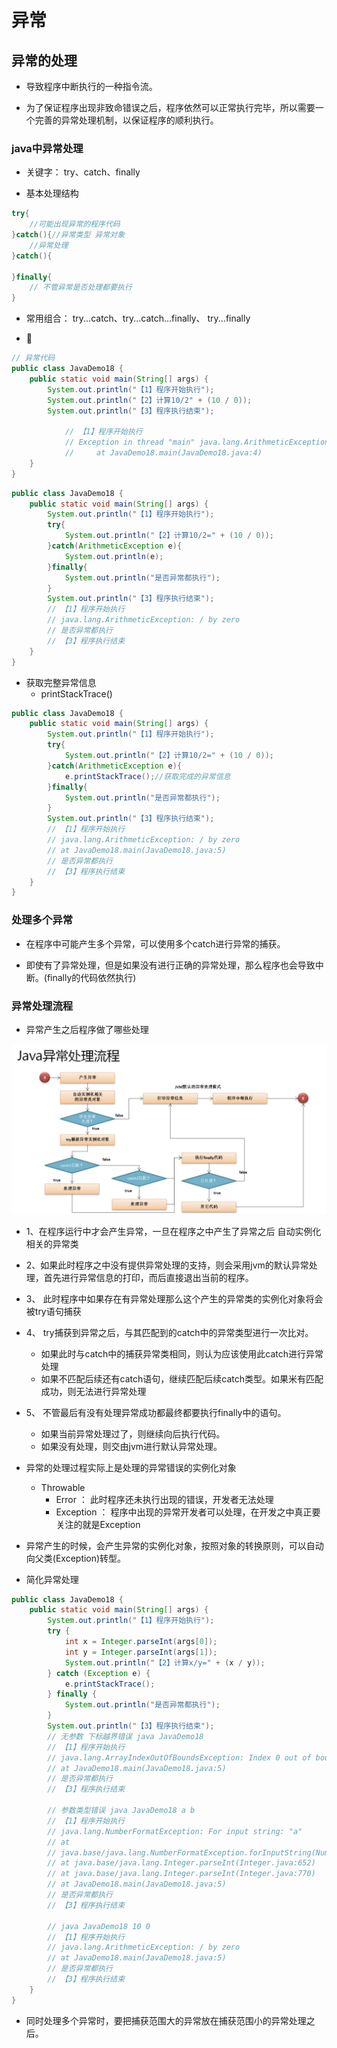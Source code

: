 # 异常

## 异常的处理

* 导致程序中断执行的一种指令流。

* 为了保证程序出现非致命错误之后，程序依然可以正常执行完毕，所以需要一个完善的异常处理机制，以保证程序的顺利执行。

### java中异常处理

* 关键字： try、catch、finally

* 基本处理结构

```java
try{
    //可能出现异常的程序代码
}catch(){//异常类型 异常对象
    //异常处理
}catch(){

}finally{
    // 不管异常是否处理都要执行
}

```

* 常用组合： try...catch、try...catch...finally、 try...finally

* 🌰

```java
// 异常代码
public class JavaDemo18 {
    public static void main(String[] args) {
        System.out.println("【1】程序开始执行");
        System.out.println("【2】计算10/2" + (10 / 0));
        System.out.println("【3】程序执行结束");

            // 【1】程序开始执行
            // Exception in thread "main" java.lang.ArithmeticException: / by zero
            //     at JavaDemo18.main(JavaDemo18.java:4)
    }
}
```

```java
public class JavaDemo18 {
    public static void main(String[] args) {
        System.out.println("【1】程序开始执行");
        try{
            System.out.println("【2】计算10/2=" + (10 / 0));
        }catch(ArithmeticException e){
            System.out.println(e);
        }finally{
            System.out.println("是否异常都执行");
        }
        System.out.println("【3】程序执行结束");
        // 【1】程序开始执行
        // java.lang.ArithmeticException: / by zero
        // 是否异常都执行
        // 【3】程序执行结束
    }
}
```

* 获取完整异常信息
    * printStackTrace()

```java
public class JavaDemo18 {
    public static void main(String[] args) {
        System.out.println("【1】程序开始执行");
        try{
            System.out.println("【2】计算10/2=" + (10 / 0));
        }catch(ArithmeticException e){
            e.printStackTrace();//获取完成的异常信息
        }finally{
            System.out.println("是否异常都执行");
        }
        System.out.println("【3】程序执行结束");
        // 【1】程序开始执行
        // java.lang.ArithmeticException: / by zero
        // at JavaDemo18.main(JavaDemo18.java:5)
        // 是否异常都执行
        // 【3】程序执行结束
    }
}
```

### 处理多个异常

* 在程序中可能产生多个异常，可以使用多个catch进行异常的捕获。

* 即使有了异常处理，但是如果没有进行正确的异常处理，那么程序也会导致中断。(finally的代码依然执行)

### 异常处理流程

* 异常产生之后程序做了哪些处理

![](../img/异常.png)

* 1、在程序运行中才会产生异常，一旦在程序之中产生了异常之后 自动实例化相关的异常类
* 2、如果此时程序之中没有提供异常处理的支持，则会采用jvm的默认异常处理，首先进行异常信息的打印，而后直接退出当前的程序。
* 3、 此时程序中如果存在有异常处理那么这个产生的异常类的实例化对象将会被try语句捕获
* 4、 try捕获到异常之后，与其匹配到的catch中的异常类型进行一次比对。
    * 如果此时与catch中的捕获异常类相同，则认为应该使用此catch进行异常处理
    * 如果不匹配后续还有catch语句，继续匹配后续catch类型。如果米有匹配成功，则无法进行异常处理
* 5、 不管最后有没有处理异常成功都最终都要执行finally中的语句。
    * 如果当前异常处理过了，则继续向后执行代码。
    * 如果没有处理，则交由jvm进行默认异常处理。


* 异常的处理过程实际上是处理的异常错误的实例化对象
    * Throwable
        * Error ： 此时程序还未执行出现的错误，开发者无法处理
        * Exception ： 程序中出现的异常开发者可以处理，在开发之中真正要关注的就是Exception

* 异常产生的时候，会产生异常的实例化对象，按照对象的转换原则，可以自动向父类(Exception)转型。

* 简化异常处理

```java
public class JavaDemo18 {
    public static void main(String[] args) {
        System.out.println("【1】程序开始执行");
        try {
            int x = Integer.parseInt(args[0]);
            int y = Integer.parseInt(args[1]);
            System.out.println("【2】计算x/y=" + (x / y));
        } catch (Exception e) {
            e.printStackTrace();
        } finally {
            System.out.println("是否异常都执行");
        }
        System.out.println("【3】程序执行结束");
        // 无参数 下标越界错误 java JavaDemo18
        // 【1】程序开始执行
        // java.lang.ArrayIndexOutOfBoundsException: Index 0 out of bounds for length 0
        // at JavaDemo18.main(JavaDemo18.java:5)
        // 是否异常都执行
        // 【3】程序执行结束

        // 参数类型错误 java JavaDemo18 a b 
        // 【1】程序开始执行
        // java.lang.NumberFormatException: For input string: "a"
        // at
        // java.base/java.lang.NumberFormatException.forInputString(NumberFormatException.java:65)
        // at java.base/java.lang.Integer.parseInt(Integer.java:652)
        // at java.base/java.lang.Integer.parseInt(Integer.java:770)
        // at JavaDemo18.main(JavaDemo18.java:5)
        // 是否异常都执行
        // 【3】程序执行结束

        // java JavaDemo18 10 0
        // 【1】程序开始执行
        // java.lang.ArithmeticException: / by zero
        // at JavaDemo18.main(JavaDemo18.java:5)
        // 是否异常都执行
        // 【3】程序执行结束
    }
}
```

* 同时处理多个异常时，要把捕获范围大的异常放在捕获范围小的异常处理之后。